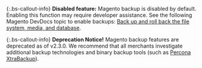 {:.bs-callout-info}
**Disabled feature:** Magento backup is disabled by default. Enabling this function may require developer assistance. See the following Magento DevDocs topic to enable backups: [Back up and roll back the file system, media, and database][1].

{:.bs-callout-info}
**Deprecation Notice!** Magento backup features are deprecated as of v2.3.0. We recommend that all merchants investigate additional backup technologies and binary backup tools (such as [Percona XtraBackup][2]).

[1]: https://devdocs.magento.com/guides/v2.3/install-gde/install/cli/install-cli-backup.html
[2]: https://www.percona.com/software/mysql-database/percona-xtrabackup
